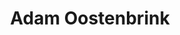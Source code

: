 ---
order: 26
category: residents
layout: post
title: Adam Oostenbrink 
profession: graphic design
website: www.misteradam.org
---